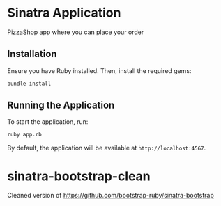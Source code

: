 # Sinatra Application

PizzaShop app where you can place your order

## Installation

Ensure you have Ruby installed. Then, install the required gems:

```sh
bundle install
```

## Running the Application

To start the application, run:

```sh
ruby app.rb
```

By default, the application will be available at `http://localhost:4567`.


sinatra-bootstrap-clean
=======================

Cleaned version of https://github.com/bootstrap-ruby/sinatra-bootstrap
